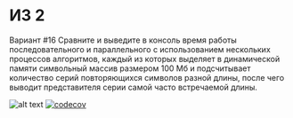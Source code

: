 # ИЗ 2

Вариант #16
Сравните и выведите в консоль время работы последовательного и параллельного с использованием нескольких процессов алгоритмов, каждый из которых выделяет в динамической памяти символьный массив размером 100 Мб и подсчитывает количество серий повторяющихся символов разной длины, после чего выводит представителя серии самой часто встречаемой длины.

![alt text](https://app.travis-ci.com/Vdmch/hw_2.svg?branch=work)
[![codecov](https://codecov.io/gh/Vdmch/hw_2/branch/main/graph/badge.svg?token=SW3QUQF9D7)](https://codecov.io/gh/Vdmch/hw_2)
